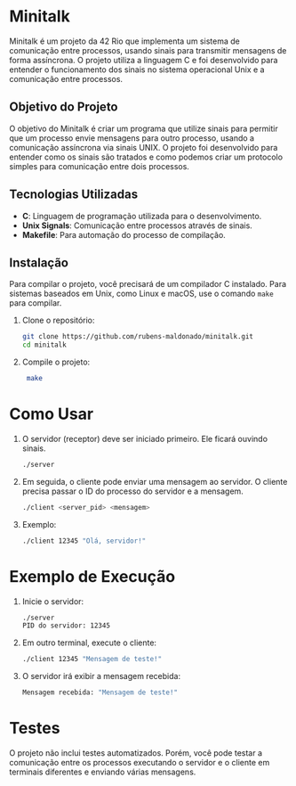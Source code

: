 # Minitalk

Minitalk é um projeto da 42 Rio que implementa um sistema de comunicação entre processos, usando sinais para transmitir mensagens de forma assíncrona. O projeto utiliza a linguagem C e foi desenvolvido para entender o funcionamento dos sinais no sistema operacional Unix e a comunicação entre processos.

## Objetivo do Projeto

O objetivo do Minitalk é criar um programa que utilize sinais para permitir que um processo envie mensagens para outro processo, usando a comunicação assíncrona via sinais UNIX. O projeto foi desenvolvido para entender como os sinais são tratados e como podemos criar um protocolo simples para comunicação entre dois processos.

## Tecnologias Utilizadas

- **C**: Linguagem de programação utilizada para o desenvolvimento.
- **Unix Signals**: Comunicação entre processos através de sinais.
- **Makefile**: Para automação do processo de compilação.

## Instalação

Para compilar o projeto, você precisará de um compilador C instalado. Para sistemas baseados em Unix, como Linux e macOS, use o comando `make` para compilar.

1. Clone o repositório:
   ```bash
   git clone https://github.com/rubens-maldonado/minitalk.git
   cd minitalk

2. Compile o projeto:
   ```bash
    make

# Como Usar

1. O servidor (receptor) deve ser iniciado primeiro. Ele ficará ouvindo sinais.
    ```bash
    ./server

2. Em seguida, o cliente pode enviar uma mensagem ao servidor. O cliente precisa passar o ID do processo do servidor e a mensagem.
    ```bash
    ./client <server_pid> <mensagem>

3. Exemplo:
   ```bash
   ./client 12345 "Olá, servidor!"

# Exemplo de Execução

1. Inicie o servidor:
    ```bash
    ./server
    PID do servidor: 12345

3. Em outro terminal, execute o cliente:
    ```bash
   ./client 12345 "Mensagem de teste!"

4. O servidor irá exibir a mensagem recebida:
   ```bash
   Mensagem recebida: "Mensagem de teste!"

# Testes

O projeto não inclui testes automatizados. Porém, você pode testar a comunicação entre os processos executando o servidor e o cliente em terminais diferentes e enviando várias mensagens.
